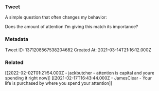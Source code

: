 ### Tweet
A simple question that often changes my behavior:

Does the amount of attention I’m giving this match its importance?

### Metadata
Tweet ID: 1371208567538204682
Created At: 2021-03-14T21:16:12.000Z

### Related
[[2022-02-02T01:21:54.000Z - jackbutcher - attention is capital and youre spending it right now]]
[[2021-02-17T16:43:44.000Z - JamesClear - Your life is purchased by where you spend your attention]]

